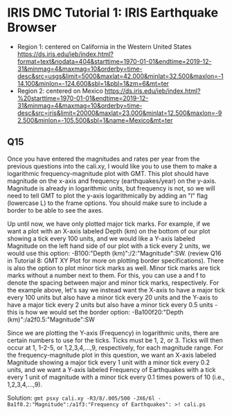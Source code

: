 # IRIS DMC Tutorial 1: IRIS Earthquake Browser

- Region 1: centered on California in the Western United States https://ds.iris.edu/ieb/index.html?format=text&nodata=404&starttime=1970-01-01&endtime=2019-12-31&minmag=4&maxmag=10&orderby=time-desc&src=usgs&limit=5000&maxlat=42.000&minlat=32.500&maxlon=-114.100&minlon=-124.600&sbl=1&pbl=1&zm=6&mt=ter
- Region 2: centered on Mexico https://ds.iris.edu/ieb/index.html?%20starttime=1970-01-01&endtime=2019-12-31&minmag=4&maxmag=10&orderby=time-desc&src=iris&limit=20000&maxlat=23.000&minlat=12.500&maxlon=-92.500&minlon=-105.500&sbl=1&name=Mexico&mt=ter

## Q15
Once you have entered the magnitudes and rates per year from the previous questions into the cali.xy, I would like you to use them to make a logarithmic frequency-magnitude plot with GMT. This plot should have magnitude on the x-axis and frequency (earthquakes/year) on the y-axis. Magnitude is already in logarithmic units, but frequency is not, so we will need to tell GMT to plot the y-axis logarithmically by adding an "l" flag (lowercase L) to the frame options. You should make sure to include a border to be able to see the axes. 

Up until now, we have only plotted major tick marks. For example, if we want a plot with an X-axis labeled Depth (km) on the bottom of our plot showing a tick every 100 units, and we would like a Y-axis labeled Magnitude on the left hand side of our plot with a tick every 2 units, we would use this option: -B100:"Depth (km)":/2:"Magnitude":SW. (review Q16 in Tutorial 8: GMT XY Plot for more on plotting border specifications). There is also the option to plot minor tick marks as well. Minor tick marks are tick marks without a number next to them. For this, you can use a and f to denote the spacing between major and minor tick marks, respectively. For the example above, let's say we instead want the X-axis to have a major tick every 100 units but also have a minor tick every 20 units and the Y-axis to have a major tick every 2 units but also have a minor tick every 0.5 units  - this is how we would set the border option: -Ba100f20:"Depth (km)":/a2f0.5:"Magnitude":SW

Since we are plotting the Y-axis (Frequency) in logarithmic units, there are certain numbers to use for the ticks. Ticks must be 1, 2, or 3. Ticks will then occur at 1, 1-2-5, or 1,2,3,4,…,9, respectively, for each magnitude range. For the frequency-magnitude plot in this question, we want an X-axis labeled Magnitude showing a major tick every 1 unit with a minor tick every 0.2 units, and we want  a Y-axis labeled Frequency of Earthquakes with a tick every 1 unit of magnitude with a minor tick every 0.1 times powers of 10 (i.e., 1,2,3,4,…,9).

Solution: `gmt psxy cali.xy -R3/8/.005/500 -JX6/6l -Ba1f0.2:"Magnitude":/a1f3:"Frequency of Earthquakes": >! cali.ps`
